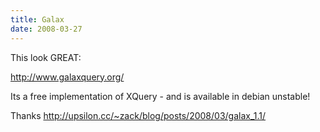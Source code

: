 ```yaml
---
title: Galax
date: 2008-03-27
---
```

This look GREAT:

<a href="http://www.galaxquery.org/" rel="nofollow">http://www.galaxquery.org/</a>

Its a free implementation of XQuery - and is available in debian unstable!

Thanks  <a rel="nofollow" href="http://upsilon.cc/%7Ezack/blog/posts/2008/03/galax_1.1/">http://upsilon.cc/~zack/blog/posts/2008/03/galax_1.1/</a>

